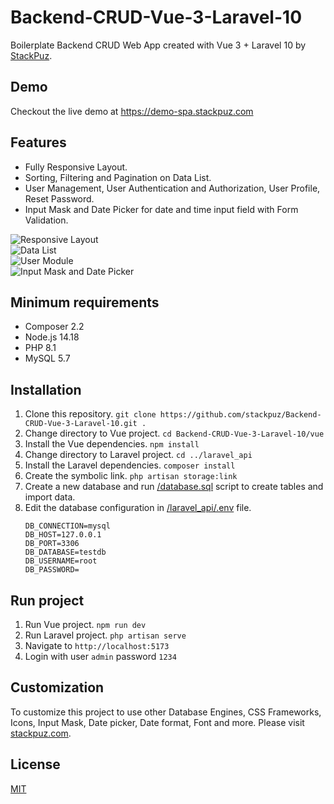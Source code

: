 # Backend-CRUD-Vue-3-Laravel-10
Boilerplate Backend CRUD Web App created with Vue 3 + Laravel 10 by [StackPuz](https://stackpuz.com).

## Demo
Checkout the live demo at https://demo-spa.stackpuz.com

## Features
- Fully Responsive Layout.
- Sorting, Filtering and Pagination on Data List.
- User Management, User Authentication and Authorization, User Profile, Reset Password.
- Input Mask and Date Picker for date and time input field with Form Validation.

![Responsive Layout](https://stackpuz.com/img/feature/responsive.gif)  
![Data List](https://stackpuz.com/img/feature/list.gif)  
![User Module](https://stackpuz.com/img/feature/user.png)  
![Input Mask and Date Picker](https://stackpuz.com/img/feature/date.gif)

## Minimum requirements
- Composer 2.2
- Node.js 14.18
- PHP 8.1
- MySQL 5.7

## Installation
1. Clone this repository. `git clone https://github.com/stackpuz/Backend-CRUD-Vue-3-Laravel-10.git .`
2. Change directory to Vue project. `cd Backend-CRUD-Vue-3-Laravel-10/vue`
3. Install the Vue dependencies. `npm install`
4. Change directory to Laravel project. `cd ../laravel_api`
5. Install the Laravel dependencies. `composer install`
6. Create the symbolic link. `php artisan storage:link`
7. Create a new database and run [/database.sql](/database.sql) script to create tables and import data.
8. Edit the database configuration in [/laravel_api/.env](/laravel_api/.env) file.
    ```
    DB_CONNECTION=mysql
    DB_HOST=127.0.0.1
    DB_PORT=3306
    DB_DATABASE=testdb
    DB_USERNAME=root
    DB_PASSWORD=
    ```

## Run project

1. Run Vue project. `npm run dev`
2. Run Laravel project. `php artisan serve`
3. Navigate to `http://localhost:5173`
4. Login with user `admin` password `1234`

## Customization
To customize this project to use other Database Engines, CSS Frameworks, Icons, Input Mask, Date picker, Date format, Font and more. Please visit [stackpuz.com](https://stackpuz.com).

## License

[MIT](https://opensource.org/licenses/MIT)